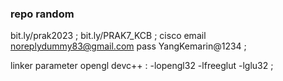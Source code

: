 ### repo random

bit.ly/prak2023 ;
bit.ly/PRAK7_KCB ;
cisco 
email noreplydummy83@gmail.com
pass YangKemarin@1234 ;

linker parameter opengl devc++ : 
-lopengl32
-lfreeglut
-lglu32
;

